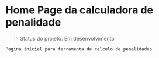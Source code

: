 <h1>Home Page da calculadora de penalidade</h1>

> Status do projeto: Em desenvolvimento

```
Pagina inicial para ferramenta de calculo de penalidades
```
